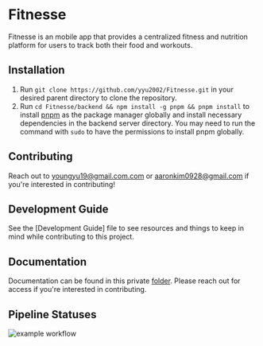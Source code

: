 # Fitnesse
Fitnesse is an mobile app that provides a centralized fitness and nutrition platform for users to track both their food and workouts.

## Installation
1. Run `git clone https://github.com/yyu2002/Fitnesse.git` in your desired parent directory to clone the repository.
2. Run `cd Fitnesse/backend && npm install -g pnpm && pnpm install` to install [pnpm](https://pnpm.io/installation) as the package manager globally and install necessary dependencies in the backend server directory. You may need to run the command with `sudo` to have the permissions to install pnpm globally.

## Contributing
Reach out to [youngyu19@gmail.com.com](mailto:youngyu2002@gmail.com) or [aaronkim0928@gmail.com](mailto:aaronkim0928@gmail.com) if you're interested in contributing!

## Development Guide
See the [Development Guide] file to see resources and things to keep in mind while contributing to this project.

## Documentation
Documentation can be found in this private [folder](https://drive.google.com/drive/u/0/folders/14OD0Z6h0RKR4SW87Mh0a9upd-fyANRFn). Please reach out for access if you're interested in contributing.

## Pipeline Statuses
![example workflow](https://github.com/yyu2002/Fitnesse/actions/workflows/backend_pipeline.yml/badge.svg)

